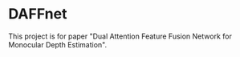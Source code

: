 # DAFFnet
This project is for paper "Dual Attention Feature Fusion Network for Monocular Depth Estimation".
